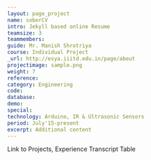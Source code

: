 ```yaml
---
layout: page_project
name: soberCV
intro: Jekyll based online Resume
teamsize: 3
teammembers: 
guide: Mr. Manish Shrotriya
course: Individual Project
_url: http://esya.iiitd.edu.in/page/about
projectimage: sample.png
weight: 7
reference: 
category: Engineering
code: 
database:
demo:
special:
technology: Arduino, IR & Ultrasonic Sensors
period: July'15-present
excerpt: Additional content
---
```

Link to Projects, Experience
Transcript Table